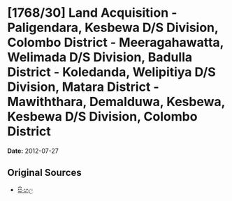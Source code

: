 # [1768/30] Land Acquisition - Paligendara, Kesbewa D/S Division, Colombo District - Meeragahawatta, Welimada D/S Division, Badulla District - Koledanda, Welipitiya D/S Division, Matara District - Mawiththara, Demalduwa, Kesbewa, Kesbewa D/S Division, Colombo District

**Date:** 2012-07-27

## Original Sources

- [සිංහල](https://documents.gov.lk/view/extra-gazettes/2012/7/1768-30_S.pdf)
